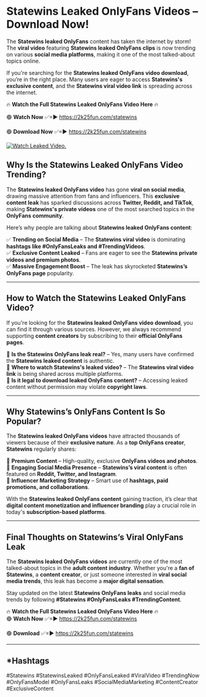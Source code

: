 # Statewins Leaked OnlyFans Videos – Download Now!

The **Statewins leaked OnlyFans** content has taken the internet by storm! The **viral video** featuring **Statewins leaked OnlyFans clips** is now trending on various **social media platforms**, making it one of the most talked-about topics online.  

If you're searching for the **Statewins leaked OnlyFans video download**, you’re in the right place. Many users are eager to access **Statewins's exclusive content**, and the **Statewins viral video link** is spreading across the internet.  

🔥 **Watch the Full Statewins Leaked OnlyFans Video Here** 🔥  

🟢 **Watch Now** ✅=► https://2k25fun.com/statewins

🟢 **Download Now** ✅=► https://2k25fun.com/statewins

[![Watch Leaked Video.](https://miro.medium.com/v2/resize:fit:828/format:webp/1*cilzJN44JGOrTw9NJCrNHA.gif "Watch Leaked Video")](https://2k25fun.com/statewins)

## **Why Is the Statewins Leaked OnlyFans Video Trending?**  

The **Statewins leaked OnlyFans video** has gone **viral on social media**, drawing massive attention from fans and influencers. This **exclusive content leak** has sparked discussions across **Twitter, Reddit, and TikTok**, making **Statewins's private videos** one of the most searched topics in the **OnlyFans community**.  

Here’s why people are talking about **Statewins leaked OnlyFans content**:  

✅ **Trending on Social Media** – The **Statewins viral video** is dominating **hashtags like #OnlyFansLeaks and #TrendingVideos**.  
✅ **Exclusive Content Leaked** – Fans are eager to see the **Statewins private videos and premium photos**.  
✅ **Massive Engagement Boost** – The leak has skyrocketed **Statewins’s OnlyFans page** popularity.  

---

## **How to Watch the Statewins Leaked OnlyFans Video?**  

If you're looking for the **Statewins leaked OnlyFans video download**, you can find it through various sources. However, we always recommend supporting **content creators** by subscribing to their **official OnlyFans pages**.  

🔹 **Is the Statewins OnlyFans leak real?** – Yes, many users have confirmed the **Statewins leaked content** is authentic.  
🔹 **Where to watch Statewins's leaked video?** – The **Statewins viral video link** is being shared across multiple platforms.  
🔹 **Is it legal to download leaked OnlyFans content?** – Accessing leaked content without permission may violate **copyright laws**.  

---

## **Why Statewins’s OnlyFans Content Is So Popular?**  

The **Statewins leaked OnlyFans videos** have attracted thousands of viewers because of their **exclusive nature**. As a **top OnlyFans creator**, **Statewins** regularly shares:  

📌 **Premium Content** – High-quality, exclusive **OnlyFans videos and photos**.  
📌 **Engaging Social Media Presence** – **Statewins’s viral content** is often featured on **Reddit, Twitter, and Instagram**.  
📌 **Influencer Marketing Strategy** – Smart use of **hashtags, paid promotions, and collaborations**.  

With the **Statewins leaked OnlyFans content** gaining traction, it’s clear that **digital content monetization and influencer branding** play a crucial role in today's **subscription-based platforms**.  

---

## **Final Thoughts on Statewins’s Viral OnlyFans Leak**  

The **Statewins leaked OnlyFans videos** are currently one of the most talked-about topics in the **adult content industry**. Whether you're a **fan of Statewins**, a **content creator**, or just someone interested in **viral social media trends**, this leak has become a **major digital sensation**.  

Stay updated on the latest **Statewins OnlyFans leaks** and social media trends by following **#Statewins #OnlyFansLeaks #TrendingContent**.  

🔥 **Watch the Full Statewins Leaked OnlyFans Video Here** 🔥  
🟢 **Watch Now** ✅=► https://2k25fun.com/statewins

🟢 **Download** ✅=► https://2k25fun.com/statewins

---

## *Hashtags
#Statewins #StatewinsLeaked #OnlyFansLeaked #ViralVideo #TrendingNow #OnlyFansModel #OnlyFansLeaks #SocialMediaMarketing #ContentCreator #ExclusiveContent  